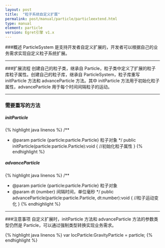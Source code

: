 ```yaml
---
layout: post
title:  "粒子系统自定义扩展"
permalink: post/manual/particle/particleextend.html
type: manual
element: particle
version: Egret引擎 v1.x
---
```



###概述
ParticleSystem 是支持开发者自定义扩展的，开发者可以根据自己的业务需求实现自定义粒子系统扩展。

------

###扩展流程
创建自己的粒子类，继承自 Particle，粒子类中定义了扩展的粒子库粒子属性。创建自己的粒子库，继承自 ParticleSystem，粒子库重写 initParticle 方法和 advanceParticle 方法。其中 initParticle 方法用于初始化粒子属性，advanceParticle 用于每个时间间隔粒子的运动。

------

### 需要重写的方法
##### initParticle


{% highlight java linenos %}
/**
 * @param particle {particle:particle.Particle} 粒子对象
 */
public initParticle(particle:particle.Particle):void {
    //初始化粒子属性
}
{% endhighlight %}

##### advanceParticle

{% highlight java linenos %}
/**
 * @param particle {particle:particle.Particle} 粒子对象
 * @param dt {number} 间隔时间，单位毫秒
 */
public advanceParticle(particle:particle.Particle, dt:number):void {
    //粒子运动变化
}
{% endhighlight %}

----------

###注意事项
自定义扩展时，initParticle 方法和 advanceParticle 方法的参数类型仍然是 Particle，可以通过强制类型转换实现业务需求。

{% highlight java linenos %}
var locParticle:GravityParticle = <GravityParticle>particle;
{% endhighlight %}